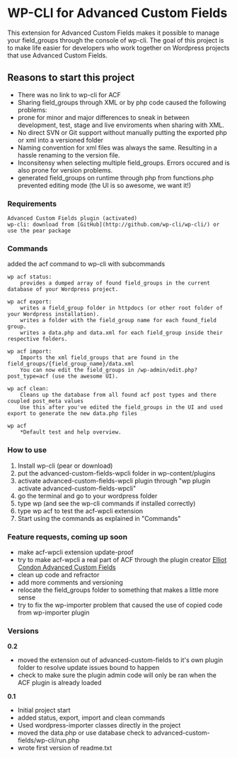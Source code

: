 # WP-CLI for Advanced Custom Fields

This extension for Advanced Custom Fields makes it possible to manage your field_groups through the console of wp-cli. The goal of this project is to make life easier for developers who work together on Wordpress projects that use Advanced Custom Fields.



## Reasons to start this project

* There was no link to wp-cli for ACF
* Sharing field_groups through XML or by php code caused the following problems:
* prone for minor and major differences to sneak in between development, test, stage and live enviroments when sharing with XML.
* No direct SVN or Git support without manually putting the exported php or xml into a versioned folder
* Naming convention for xml files was always the same. Resulting in a hassle renaming to the version file.
* Inconsitensy when selecting multiple field_groups. Errors occured and is also prone for version problems.
* generated field_groups on runtime through php from functions.php prevented editing mode (the UI is so awesome, we want it!)



### Requirements
	Advanced Custom Fields plugin (activated)
	wp-cli: download from [GitHub](http://github.com/wp-cli/wp-cli/) or use the pear package



### Commands

added the acf command to wp-cli with subcommands
	
	wp acf status: 	
		provides a dumped array of found field_groups in the current database of your Wordpress project.
		
	wp acf export: 	
		writes a field_group folder in httpdocs (or other root folder of your Wordpress installation).
		writes a folder with the field_group name for each found_field group.
		writes a data.php and data.xml for each field_group inside their respective folders.
		
	wp acf import: 	
		Imports the xml field_groups that are found in the field_groups/{field_group_name}/data.xml
		You can now edit the field_groups in /wp-admin/edit.php?post_type=acf (use the awesome UI).
		
	wp acf clean:	
	 	Cleans up the database from all found acf post types and there coupled post_meta values
		Use this after you've edited the field_groups in the UI and used export to generate the new data.php files
		
	wp acf			
		*Default test and help overview.



### How to use
1. Install wp-cli (pear or download)
2. put the advanced-custom-fields-wpcli folder in wp-content/plugins
3. activate advanced-custom-fields-wpcli plugin through "wp plugin activate advanced-custom-fields-wpcli"
4. go the terminal and go to your wordpress folder
5. type wp (and see the wp-cli commands if installed correctly)
6. type wp acf to test the acf-wpcli extension
7. Start using the commands as explained in "Commands"



### Feature requests, coming up soon
* make acf-wpcli extension update-proof
* try to make acf-wpcli a real part of ACF through the plugin creator [Elliot Condon Advanced Custom Fields](http://www.advancedcustomfields.com)
* clean up code and refractor
* add more comments and versioning
* relocate the field_groups folder to something that makes a little more sense
* try to fix the wp-importer problem that caused the use of copied code from wp-importer plugin



### Versions
**0.2**

* moved the extension out of advanced-custom-fields to it's own plugin folder to resolve update issues bound to happen
* check to make sure the plugin admin code will only be ran when the ACF plugin is already loaded

**0.1**

* Initial project start
* added status, export, import and clean commands
* Used wordpress-importer classes directly in the project
* moved the data.php or use database check to advanced-custom-fields/wp-cli/run.php
* wrote first version of readme.txt